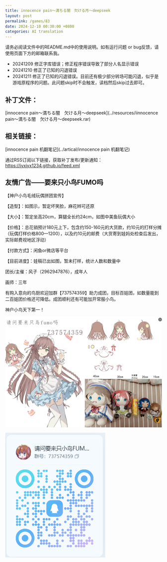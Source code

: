 ```yaml
---
title: innocence pain～満ちる闇　欠ける月～deepseek
layout: post
permalink: /games/83
date: 2024-12-10 00:30:00 +0800
categories: AI translation
---
```



请务必阅读文件中的README.md中的使用说明。如有运行问题 or bug反馈，请使用页面下方的邮箱联系我。

- 20241209 修正字库错误；修正程序错误导致了部分人名显示错误
- 20241210 修正了已知的闪退错误
- 20241211 修正了已知的闪退错误。目前还有极少部分转场可能闪退，似乎是游戏原程序的问题。此问题skip时不会触发，读档然后skip过去即可。

## 补丁文件：

[innocence pain～満ちる闇　欠ける月～deepseek](../resources/iinnocence pain～満ちる闇　欠ける月～deepseek.rar)

 

## 相关链接：

[innocence pain 机翻笔记](../artical/innocence pain 机翻笔记)

 

通过RSS订阅以下链接，获取补丁发布/更新通知：https://jyxjyx1234.github.io/feed.xml

## 友情广告——要来只小鸟FUMO吗

【神户小鸟毛绒玩偶拼团宣传】

【造型】：如图示，暂定坏笑脸，麻花辫可还原

【大小】：暂定坐高20cm，算腿全长约24cm，如图中美鱼玩偶大小

【价格】：总花销预计180元上下，包含约150-160元的大货款，约10元的打样分摊（玩偶打样价格800—1200），以及约10元的邮费（大货寄到娃妈处检查后发出，实际邮费视地区浮动）

【付款方式】：闲鱼or微店等平台

【目前进度】：娃稿已出如图，暂未打样，统计人数和数量中

团长/主催：风子（2962947876），成年人

画师：三年

有购入意向的鸟厨欢迎加群【737574359】助力成团，目标百娃团，如数量能到二百娃团价格还可降低。成团顺利还有可能加开常服小鸟。

神户小鸟天下第一！

![稿图.png](../img/广告/小鸟稿图.png)

![群号.png](../img/广告/群号.png)
